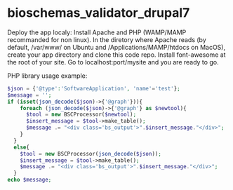 # bioschemas_validator_drupal7

Deploy the app localy:
Install Apache and PHP (WAMP/MAMP recommanded for non linux).
  In the diretory where Apache reads (by default, /var/www/ on Ubuntu and /Applications/MAMP/htdocs on MacOS), create your app directory and clone this code repo.
  Install font-awesome at the root of your site.
  Go to localhost:port/mysite and you are ready to go.  
  

PHP library usage example:  
  ```php
  $json = {'@type':'SoftwareApplication', 'name'='test'};
  $message = '';
  if (isset(json_decode($json)->{'@graph'})){
      foreach (json_decode($json)->{'@graph'} as $newtool){
        $tool = new BSCProcessor($newtool);
        $insert_message = $tool->make_table();
        $message .= "<div class='bs_output'>".$insert_message."</div>";
      }
    }			
    else{
      $tool = new BSCProcessor(json_decode($json));
      $insert_message = $tool->make_table();
      $message .= "<div class='bs_output'>".$insert_message."</div>";
    }
  echo $message;
  ```
